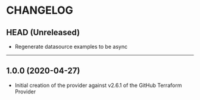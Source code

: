 CHANGELOG
=========

## HEAD (Unreleased)
* Regenerate datasource examples to be async

---

## 1.0.0 (2020-04-27)
* Initial creation of the provider against v2.6.1 of the GitHub Terraform Provider
